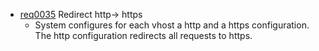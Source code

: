   * [req0035](https://github.com/DomainDrivenArchitecture/ddaRequirement/blob/master/en/requirements/req0035.md) Redirect http-> https
    * System configures for each vhost a http and a https configuration. The http configuration redirects all requests to https.
